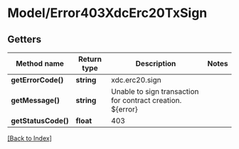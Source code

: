 # Model/Error403XdcErc20TxSign

## Getters

Method name | Return type | Description | Notes
------------ | ------------- | ------------- | -------------
**getErrorCode()** | **string** | xdc.erc20.sign |
**getMessage()** | **string** | Unable to sign transaction for contract creation. ${error} |
**getStatusCode()** | **float** | 403 |

[[Back to Index]](../index.md)
